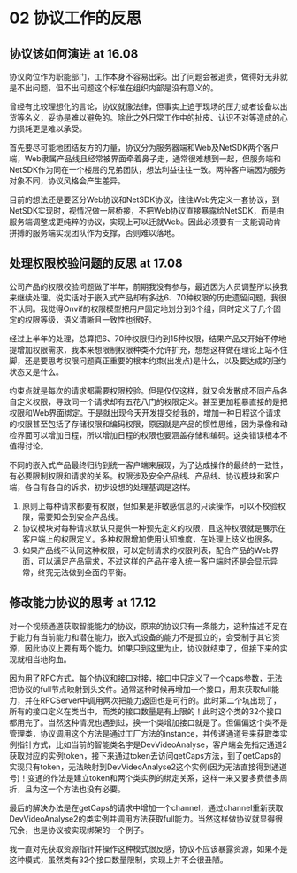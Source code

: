 # 02 协议工作的反思

## 协议该如何演进 at 16.08

协议岗位作为职能部门，工作本身不容易出彩。出了问题会被追责，做得好无非就是不出问题，但不出问题这个标准在组织内部是没有意义的。

曾经有比较理想化的言论，协议就像法律，但事实上迫于现场的压力或者设备以出货等名义，妥协是难以避免的。除此之外日常工作中的扯皮、认识不对等造成的心力损耗更是难以承受。

首先要尽可能地团结友方的力量，协议分为服务器端和Web及NetSDK两个客户端，Web隶属产品线且经常被界面牵着鼻子走，通常很难想到一起，但服务端和NetSDK作为同在一个楼层的兄弟团队，想法利益往往一致。两种客户端因为服务对象不同，协议风格会产生差异。

目前的想法还是要区分Web协议和NetSDK协议，往往Web先定义一套协议，到NetSDK实现时，视情况做一层桥接，不把Web协议直接暴露给NetSDK，而是由服务端调整成更纯粹的协议，实现上可以迁就Web。因此必须要有一支能调动肯拼搏的服务端实现团队作为支撑，否则难以落地。

## 处理权限校验问题的反思 at 17.08

公司产品的权限校验问题做了半年，前期我没有参与，最近因为人员调整所以换我来继续处理。说实话对于嵌入式产品却有多达6、70种权限的历史遗留问题，我很不认同。我觉得Onvif的权限模型把用户固定地划分到3个组，同时定义了几个固定的权限等级，语义清晰且一致性也很好。

经过上半年的处理，总算把6、70种权限归约到15种权限，结果产品又开始不停地提增加权限需求，我本来想限制权限种类不允许扩充，想想这样做在理论上站不住脚，还是要思考权限问题真正重要的根本约束(出发点)是什么，以及要达成的归约状态又是什么。

约束点就是每次的请求都需要权限校验。但是仅仅这样，就又会发散成不同产品各自定义权限，导致同一个请求却有五花八门的权限定义。甚至更加粗暴直接的是把权限和Web界面绑定。于是就出现今天开发提交给我的，增加一种日程这个请求的权限甚至包括了存储权限和编码权限，原因就是产品的惯性思维，因为录像和动检界面可以增加日程，所以增加日程的权限也要涵盖存储和编码。这类错误根本不值得讨论。

不同的嵌入式产品最终归约到统一客户端来展现，为了达成操作的最终的一致性，有必要限制权限和请求的关系。权限涉及安全产品线、产品线、协议模块和客户端，各自有各自的诉求，初步设想的处理基调是这样。

1. 原则上每种请求都要有权限，但如果是非敏感信息的只读操作，可以不校验权限，需要知会到安全产品线。
2. 协议模块对每种请求默认只提供一种预先定义的权限，且这种权限就是展示在客户端上的权限定义。多种权限增加使用认知难度，在处理上歧义也很多。
3. 如果产品线不认同这种权限，可以定制请求的权限列表，配合产品的Web界面，可以满足产品需求，不过这样的产品在接入统一客户端时还是会显示异常，终究无法做到全面的平衡。

## 修改能力协议的思考 at 17.12

对一个视频通道获取智能能力的协议，原来的协议只有一条能力，这种描述不足在于能力有当前能力和潜在能力，嵌入式设备的能力不是孤立的，会受制于其它资源，因此协议上要有两个能力。如果只到这里为止，协议就结束了，但接下来的实现就相当地狗血。

因为用了RPC方式，每个协议和接口对接，接口中只定义了一个caps参数，无法把协议的full节点映射到头文件。通常这种时候再增加一个接口，用来获取full能力，并在RPCServer中调用两次把能力返回也是可行的。此时第二个坑出现了，所有的接口定义在类当中，而类的接口数量是有上限的！此时这个类的32个接口都用完了。当然这种情况也遇到过，换一个类增加接口就是了。但偏偏这个类不是管理类，协议调用这个方法是通过工厂方法的instance，并传递通道号来获取类实例指针方式，比如当前的智能类名字是DevVideoAnalyse，客户端会先指定通道2获取对应的实例token，接下来通过token去访问getCaps方法，到了getCaps的实现只有token，无法映射到DevVideoAnalyse2这个实例(因为无法直接得到通道号)！变通的作法是建立token和两个类实例的绑定关系，这样一来又要多费很多周折，且为这一个方法也没有必要。

最后的解决办法是在getCaps的请求中增加一个channel，通过channel重新获取DevVideoAnalyse2的类实例并调用方法获取full能力。当然这样做协议就显得很冗余，也是协议被实现绑架的一个例子。

我一直对先获取资源指针并操作这种模式很反感，协议不应该暴露资源，如果不是这种模式，虽然类有32个接口数量限制，实现上并不会很丑陋。
